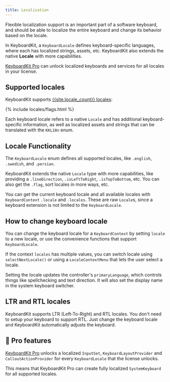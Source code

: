```yaml
---
title: Localization
---
```


Flexible localization support is an important part of a software keyboard, and should be able to localize the entire keyboard and change its behavior based on the locale.

In KeyboardKit, a ``KeyboardLocale`` defines keyboard-specific languages, where each has localized strings, assets, etc. KeyboardKit also extends the native **Locale** with more capabilities.

[KeyboardKit Pro][Pro] can unlock localized keyboards and services for all locales in your license.



## Supported locales

KeyboardKit supports [{{site.locale_count}} locales](/locales):

{% include locales/flags.html %}

Each keyboard locale refers to a native `Locale` and has additional keyboard-specific information, as well as localized assets and strings that can be translated with the ``KKL10n`` enum.



## Locale Functionality

The ``KeyboardLocale`` enum defines all supported locales, like `.english`, `.swedish`, and `.persian`.

KeyboardKit extends the native `Locale` type with more capabilities, like providing a `.lineDirection`, `.isLeftToRight`, `.isTopToBottom`, etc. You can also get the `.flag`, sort locales in more ways, etc.

You can get the current keyboard locale and all available locales with ``KeyboardContext`` ``.locale`` and ``.locales``. These are raw `Locale`s, since a keyboard extension is not limited to the ``KeyboardLocale``.



## How to change keyboard locale 

You can change the keyboard locale for a ``KeyboardContext`` by setting ``locale`` to a new locale, or use the convenience functions that support ``KeyboardLocale``.

If the context ``locales`` has multiple values, you can switch locale using ``selectNextLocale()`` or using a ``LocaleContextMenu`` that lets the user select a locale.

Setting the locale updates the controller's `primaryLanguage`, which controls things like spellchecking and text direction. It will also set the display name in the system keyboard switcher.



## LTR and RTL locales

KeyboardKit supports LTR (Left-To-Right) and RTL locales. You don't need to setup your keyboard to support RTL. Just change the keyboard locale and KeyboardKit automatically adjusts the keyboard.


## 👑 Pro features

[KeyboardKit Pro][Pro] unlocks a localized ``InputSet``, ``KeyboardLayoutProvider`` and ``CalloutActionProvider`` for every ``KeyboardLocale`` that the license unlocks.

This means that KeyboardKit Pro can create fully localized ``SystemKeyboard`` for all supported locales.



[Pro]: /pro
